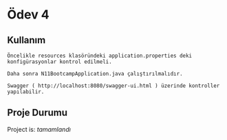 # Ödev 4 


## Kullanım

`Öncelikle resources klasöründeki application.properties deki konfigürasyonlar kontrol edilmeli.`

`Daha sonra N11BootcampApplication.java çalıştırılmalıdır.`

`Swagger ( http://localhost:8080/swagger-ui.html ) üzerinde kontroller yapılabilir.`


## Proje Durumu
Project is: _tamamlandı_
